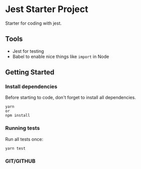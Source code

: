# Jest Starter Project

Starter for coding with jest.

## Tools

- Jest for testing
- Babel to enable nice things like `import` in Node

## Getting Started

### Install dependencies

Before starting to code, don't forget to install all dependencies.

```shell
yarn
or
npm install
```

### Running tests

Run all tests once:

```shell
yarn test
```

### GIT/GITHUB
